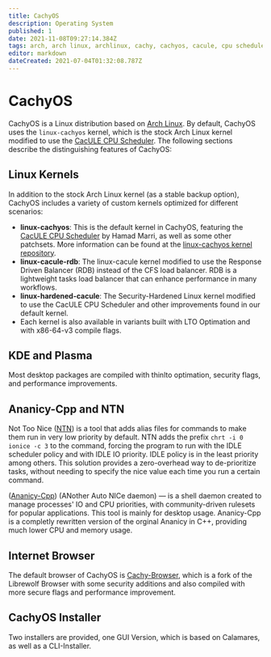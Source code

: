 ```yaml
---
title: CachyOS
description: Operating System
published: 1
date: 2021-11-08T09:27:14.384Z
tags: arch, arch linux, archlinux, cachy, cachyos, cacule, cpu scheduler, gnu, linux
editor: markdown
dateCreated: 2021-07-04T01:32:08.787Z
---
```


# CachyOS
CachyOS is a Linux distribution based on [Arch Linux](https://archlinux.org/). By default, CachyOS uses the `linux-cachyos` kernel, which is the stock Arch Linux kernel modified to use the [CacULE CPU Scheduler](https://github.com/hamadmarri/cacule-cpu-scheduler). The following sections describe the distinguishing features of CachyOS:

## Linux Kernels
In addition to the stock Arch Linux kernel (as a stable backup option), CachyOS includes a variety of custom kernels optimized for different scenarios:

* **linux-cachyos**: This is the default kernel in CachyOS, featuring the [CacULE CPU Scheduler](https://github.com/hamadmarri/cacule-cpu-scheduler) by Hamad Marri, as well as some other patchsets. More information can be found at the [linux-cachyos kernel repository](https://github.com/CachyOS/linux-cachyos).
* **linux-cacule-rdb**: The linux-cacule kernel modified to use the Response Driven Balancer (RDB) instead of the CFS load balancer. RDB is a lightweight tasks load balancer that can enhance performance in many workflows.
* **linux-hardened-cacule**: The Security-Hardened Linux kernel modified to use the CacULE CPU Scheduler and other improvements found in our default kernel.
* Each kernel is also available in variants built with LTO Optimation and with x86-64-v3 compile flags.

## KDE and Plasma
Most desktop packages are compiled with thinlto optimation, security flags, and performance improvements. 

## Ananicy-Cpp and NTN 
Not Too Nice ([NTN](https://github.com/hamadmarri/ntn)) is a tool that adds alias files for commands to make them run in very low priority by default. NTN adds the prefix `chrt -i 0 ionice -c 3` to the command, forcing the program to run with the IDLE scheduler policy and with IDLE IO priority. IDLE policy is in the least priority among others. This solution provides a zero-overhead way to de-prioritize tasks, without needing to specify the nice value each time you run a certain command.

([Ananicy-Cpp](https://gitlab.com/ananicy-cpp/ananicy-cpp)) (ANother Auto NICe daemon) — is a shell daemon created to manage processes' IO and CPU priorities, with community-driven rulesets for popular applications. This tool is mainly for desktop usage. Ananicy-Cpp is a completly rewritten version of the orginal Ananicy in C++, providing much lower CPU and memory usage.


## Internet Browser
The default browser of CachyOS is [Cachy-Browser](https://gitlab.com/cachyos), which is a fork of the Librewolf Browser with some security additions and also compiled with more secure flags and performance improvement. 

## CachyOS Installer
Two installers are provided, one GUI Version, which is based on Calamares, as well as a CLI-Installer.
